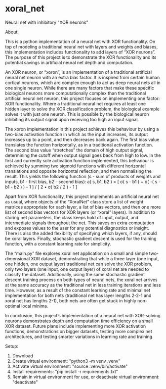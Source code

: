 # xoral_net
Neural net with inhibitory "XOR neurons"


About:

This is a python implementation of a neural net with XOR functionality. On top of modeling a traditional neural net with layers and weights and biases, this implementation includes functionality to add layers of “XOR neurons”. The purpose of this project is to demonstrate the XOR functionality and its potential savings in artificial neural net depth and computation.

An XOR neuron, or “xoron”, is an implementation of a traditional artificial neural net neuron with an extra bias factor. It is inspired from certain human cortical neurons, which are complex enough to act as deep neural nets all in one single neuron. While there are many factors that make these specific biological neurons more computationally complex than the traditional artificial neural net neuron, this project focuses on implementing one factor: XOR functionality. Where a traditional neural net requires at least one hidden layer to solve the XOR classification problem, the biological example solves it with just one neuron. This is possible by the biological neuron inhibiting its output signal upon receiving too high an input signal.

The xoron implementation in this project achieves this behaviour by using a two-bias activation function in which as the input increases, its output increases up to a point, and then decreases back again. The first bias value translates the function horizontally, as in a traditional activation function. The second bias value “stretches” the domain of high output signal, determining the cutoff when output signal goes back from high to low. In the first and currently sole activation function implemented, this behvaiour is achieved by summing two sigmoid functions with different horizontal translations and opposite horizontal reflection, and then normalising the result. This yields the following function (s - sum of products of weights and inputs, b1 - first bias, b2 - second bias):
a( s, b1, b2 ) = [ σ( s - b1 ) + σ( -( s - b1 - b2 ) ) - 1 ] / [ 2 • σ( b2 / 2 ) - 1 ]

Apart from XOR functionality, this project implements an artificial neural net as usual, where objects of the “XoralNet” class store a list of weight matrices appropriate for each layer, a list of bias vectors, and then one more list of second bias vectors for XOR layers (or “xoral” layers). In addition to storing net parameters, the class keeps hold of input, output, and intermediate signals throughout the net. This saves on extra computation and exposes values to the user for any potential diagnostics or insight. There is also the added flexibility of specifying which layers, if any, should be xoral layers. Finally, stochastic gradient descent is used for the training function, with a constant learning rate for simplicity.

The “main.py” file explores xoral net application on a small and simple two-dimensional XOR dataset, demonstrating that while a three layer (one input, one hidden, one output layer) traditional net can solve the XOR problem, only two layers (one input, one output layer) of xoral net are needed to classify the dataset. Additionally, using the same stochastic gradient descent training process on both types of neural nets, the xoral net arrives at the same accuracy as the traditional net in less training iterations and less time. However, as a result of the constant learning rate and minimal net implementation for both nets (traditional net has layer lengths 2-2-1 and xoral net has lengths 2-1), both nets are often get stuck in highly non-optimal local minima.

In conclusion, this project’s implementation of a neural net with XOR-solving neurons demonstrates depth and computation time efficiency on a small XOR dataset. Future plans include implementing more XOR activation functions, demonstrations on bigger datasets, testing more complex net architectures, and testing smarter variations in learning rate and training.



Setup:

1. Download
2. Create virtual environment: "python3 -m venv .venv"
3. Activate virtual environment: "source .venv/bin/activate"
4. Install requirements: "pip install -r requirements.txt"
5. Remain in virtual environment for use, or deactivate virtual environment: "deactivate"


